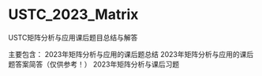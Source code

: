 # USTC_2023_Matrix
USTC矩阵分析与应用课后题目总结与解答

主要包含：
2023年矩阵分析与应用的课后题总结
2023年矩阵分析与应用的课后题答案简答（仅供参考！）
2023年矩阵分析与课后习题


